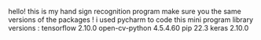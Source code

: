 hello! this is my hand sign recognition program
make sure you the same versions of the packages !
i used pycharm to code this mini program
library versions :
tensorflow 2.10.0
open-cv-python 4.5.4.60
pip 22.3
keras 2.10.0
